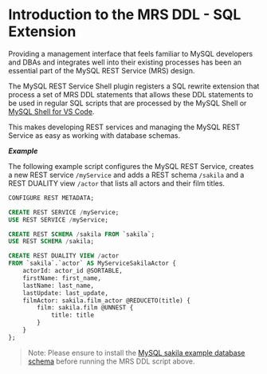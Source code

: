 <!-- Copyright (c) 2022, 2023, Oracle and/or its affiliates.

This program is free software; you can redistribute it and/or modify
it under the terms of the GNU General Public License, version 2.0,
as published by the Free Software Foundation.

This program is also distributed with certain software (including
but not limited to OpenSSL) that is licensed under separate terms, as
designated in a particular file or component or in included license
documentation.  The authors of MySQL hereby grant you an additional
permission to link the program and your derivative works with the
separately licensed software that they have included with MySQL.
This program is distributed in the hope that it will be useful,  but
WITHOUT ANY WARRANTY; without even the implied warranty of
MERCHANTABILITY or FITNESS FOR A PARTICULAR PURPOSE.  See
the GNU General Public License, version 2.0, for more details.

You should have received a copy of the GNU General Public License
along with this program; if not, write to the Free Software Foundation, Inc.,
51 Franklin St, Fifth Floor, Boston, MA 02110-1301 USA -->

# Introduction to the MRS DDL - SQL Extension

Providing a management interface that feels familiar to MySQL developers and DBAs and integrates well into their existing processes has been an essential part of the MySQL REST Service (MRS) design.

The MySQL REST Service Shell plugin registers a SQL rewrite extension that process a set of MRS DDL statements that allows these DDL statements to be used in regular SQL scripts that are processed by the MySQL Shell or [MySQL Shell for VS Code](https://marketplace.visualstudio.com/items?itemName=Oracle.mysql-shell-for-vs-code).

This makes developing REST services and managing the MySQL REST Service as easy as working with database schemas.

**_Example_**

The following example script configures the MySQL REST Service, creates a new REST service `/myService` and adds a REST schema `/sakila` and a REST DUALITY view `/actor` that lists all actors and their film titles.

```sql
CONFIGURE REST METADATA;

CREATE REST SERVICE /myService;
USE REST SERVICE /myService;

CREATE REST SCHEMA /sakila FROM `sakila`;
USE REST SCHEMA /sakila;

CREATE REST DUALITY VIEW /actor
FROM `sakila`.`actor` AS MyServiceSakilaActor {
    actorId: actor_id @SORTABLE,
    firstName: first_name,
    lastName: last_name,
    lastUpdate: last_update,
    filmActor: sakila.film_actor @REDUCETO(title) {
        film: sakila.film @UNNEST {
            title: title
        }
    }
};
```

> Note: Please ensure to install the [MySQL sakila example database schema](https://downloads.mysql.com/docs/sakila-db.zip) before running the MRS DDL script above.
